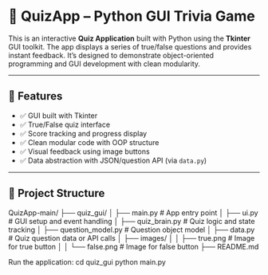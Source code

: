 # 🧠 QuizApp – Python GUI Trivia Game

This is an interactive **Quiz Application** built with Python using the **Tkinter** GUI toolkit. The app displays a series of true/false questions and provides instant feedback. It’s designed to demonstrate object-oriented programming and GUI development with clean modularity.

---

## 🎯 Features

- ✅ GUI built with Tkinter
- ✅ True/False quiz interface
- ✅ Score tracking and progress display
- ✅ Clean modular code with OOP structure
- ✅ Visual feedback using image buttons
- ✅ Data abstraction with JSON/question API (via `data.py`)

---

## 🧱 Project Structure

QuizApp-main/
├── quiz_gui/
│ ├── main.py # App entry point
│ ├── ui.py # GUI setup and event handling
│ ├── quiz_brain.py # Quiz logic and state tracking
│ ├── question_model.py # Question object model
│ ├── data.py # Quiz question data or API calls
│ ├── images/
│ │ ├── true.png # Image for true button
│ │ └── false.png # Image for false button
├── README.md

Run the application:
cd quiz_gui
python main.py
